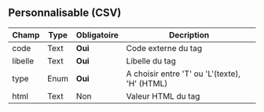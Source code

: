 ## Personnalisable (CSV)

|Champ|Type|Obligatoire|Decription|
|---|---|---|---|
|code|Text|**Oui**|Code externe du tag|
|libelle|Text|**Oui**|Libelle du tag|
|type|Enum|**Oui**|A choisir entre 'T' ou 'L'(texte), 'H' (HTML)|
|html|Text|Non|Valeur HTML du tag|
